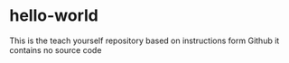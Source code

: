 # hello-world
This is the teach yourself repository based on instructions form Github it contains no source code
